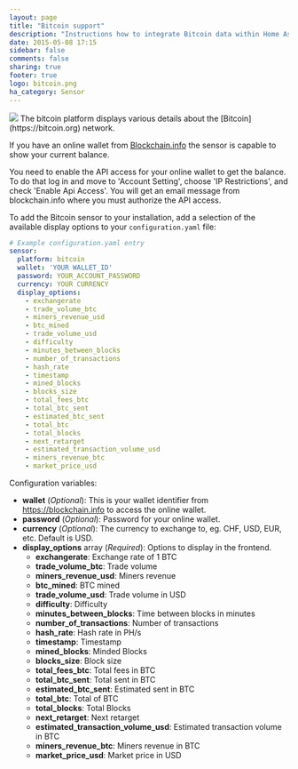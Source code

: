 ```yaml
---
layout: page
title: "Bitcoin support"
description: "Instructions how to integrate Bitcoin data within Home Assistant."
date: 2015-05-08 17:15
sidebar: false
comments: false
sharing: true
footer: true
logo: bitcoin.png
ha_category: Sensor
---
```


<img src='/images/supported_brands/bitcoin.png' class='brand pull-right' />
The bitcoin platform displays various details about the [Bitcoin](https://bitcoin.org) network.

If you have an online wallet from [Blockchain.info](https://blockchain.info/) the sensor is capable to show your current balance.

You need to enable the API access for your online wallet to get the balance. To do that log in and move to 'Account Setting', choose 'IP Restrictions', and check 'Enable Api Access'. You will get an email message from blockchain.info where you must authorize the API access.

To add the Bitcoin sensor to your installation, add a selection of the available display options to your `configuration.yaml` file:

```yaml
# Example configuration.yaml entry
sensor:
  platform: bitcoin
  wallet: 'YOUR WALLET_ID'
  password: YOUR_ACCOUNT_PASSWORD
  currency: YOUR CURRENCY
  display_options:
    - exchangerate
    - trade_volume_btc
    - miners_revenue_usd
    - btc_mined
    - trade_volume_usd
    - difficulty
    - minutes_between_blocks
    - number_of_transactions
    - hash_rate
    - timestamp
    - mined_blocks
    - blocks_size
    - total_fees_btc
    - total_btc_sent
    - estimated_btc_sent
    - total_btc
    - total_blocks
    - next_retarget
    - estimated_transaction_volume_usd
    - miners_revenue_btc
    - market_price_usd
```

Configuration variables:

- **wallet** (*Optional*): This is your wallet identifier from https://blockchain.info to access the online wallet.
- **password** (*Optional*): Password for your online wallet.
- **currency** (*Optional*): The currency to exchange to, eg. CHF, USD, EUR, etc. Default is USD.
- **display_options** array (*Required*): Options to display in the frontend.
  - **exchangerate**: Exchange rate of 1 BTC
  - **trade_volume_btc**: Trade volume
  - **miners_revenue_usd**: Miners revenue
  - **btc_mined**: BTC mined
  - **trade_volume_usd**: Trade volume in USD
  - **difficulty**: Difficulty
  - **minutes_between_blocks**: Time between blocks in minutes
  - **number_of_transactions**: Number of transactions
  - **hash_rate**: Hash rate in PH/s
  - **timestamp**: Timestamp
  - **mined_blocks**: Minded Blocks
  - **blocks_size**: Block size
  - **total_fees_btc**: Total fees in BTC
  - **total_btc_sent**: Total sent in BTC
  - **estimated_btc_sent**: Estimated sent in BTC
  - **total_btc**: Total of BTC
  - **total_blocks**: Total Blocks
  - **next_retarget**: Next retarget
  - **estimated_transaction_volume_usd**: Estimated transaction volume in BTC
  - **miners_revenue_btc**: Miners revenue in BTC
  - **market_price_usd**: Market price in USD

